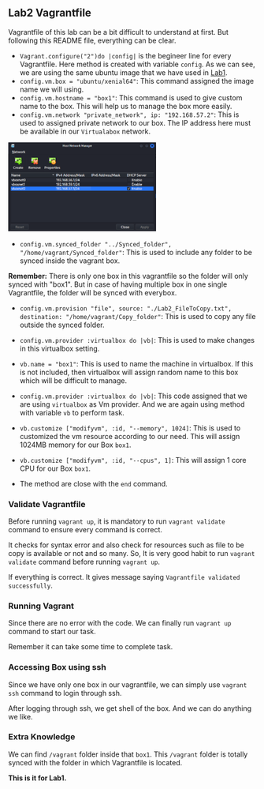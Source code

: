 ## Lab2 Vagrantfile

Vagrantfile of this lab can be a bit difficult to understand at first. But following this README file, everything can be clear.

- `Vagrant.configure("2")do |config|` is the begineer line for every Vagrantfile. Here method is created with variable `config`.
As we can see, we are using the same ubuntu image that we have used in [Lab1]().
- `config.vm.box = "ubuntu/xenial64"`: This command assigned the image name we will using.
- `config.vm.hostname = "box1"`: This command is used to give custom name to the box. This will help us to manage the box more easily.
- `config.vm.network "private_network", ip: "192.168.57.2"`: This is used to assigned private network to our box. The IP address here must be available in our `Virtualabox` network.
<img src="../Pictures/Lab2-1.png" alt= "VirtualBox Network List" style="display: inline-block; margin: 0 auto; max-width: 300px">

- `config.vm.synced_folder "../Synced_folder", "/home/vagrant/Synced_folder"`: This is used to include any folder to be synced inside the vagrant box.

<b>Remember:</b> There is only one box in this vagrantfile so the folder will only  synced with "box1". But in case of having multiple box in one single Vagrantfile, the folder will be synced with everybox.

- `config.vm.provision "file", source: "./Lab2_FileToCopy.txt", destination: "/home/vagrant/Copy_folder"`: This is used to copy any file outside the synced folder.

- `config.vm.provider :virtualbox do |vb|`: This is used to make changes in this virtualbox setting.

- `vb.name = "box1"`: This is used to name the machine in virtualbox. If this is not included, then virtualbox will assign random name to this box which will be difficult to manage.

- `config.vm.provider :virtualbox do |vb|`: This code assigned that we are using `virtualbox` as Vm provider. And we are again using method with variable `vb` to perform task.

- `vb.customize ["modifyvm", :id, "--memory", 1024]`: This is used to customized the vm resource according to our need. This will assign 1024MB memory for our Box  `box1`.    

- `vb.customize ["modifyvm", :id, "--cpus", 1]`: This will assign 1 core CPU  for our Box  `box1`.
- The method are close with the `end` command.


### Validate Vagrantfile 
Before running `vagrant up`, it is mandatory to run `vagrant validate` command to ensure every command is correct.

It checks for syntax error and also check for resources such as file to be copy is available or not and so many.
So, It is very good habit to run `vagrant validate` command before running `vagrant up`.

If everything is correct. It gives message saying `Vagrantfile validated successfully`.

### Running Vagrant 
Since there are no error with the code. We can finally run `vagrant up` command to start our task.

Remember it can take some time to complete task.

### Accessing Box using ssh
Since we have only one box in our vagrantfile, we can simply use `vagrant ssh` command to login through ssh.

After logging through ssh, we get shell of the box. And we can do anything we like.

### Extra Knowledge
We can find `/vagrant` folder inside that `box1`. This `/vagrant` folder is totally synced with the folder in which Vagrantfile is located.


<b>This is it for Lab1. </b>
